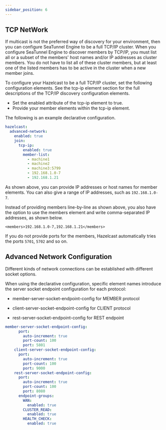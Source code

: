 ```yaml
---
sidebar_position: 6
---
```


## TCP NetWork

If multicast is not the preferred way of discovery for your environment, then you can configure SeaTunnel Engine to be a full TCP/IP cluster. When you configure SeaTunnel Engine to discover members by TCP/IP, you must list all or a subset of the members' host names and/or IP addresses as cluster members. You do not have to list all of these cluster members, but at least one of the listed members has to be active in the cluster when a new member joins.

To configure your Hazelcast to be a full TCP/IP cluster, set the following configuration elements. See the tcp-ip element section for the full descriptions of the TCP/IP discovery configuration elements.

- Set the enabled attribute of the tcp-ip element to true.
- Provide your member elements within the tcp-ip element.

The following is an example declarative configuration.

```yaml
hazelcast:
  advanced-network:
    enabled: true
    join:
      tcp-ip:
        enabled: true
        member-list:
          - machine1
          - machine2
          - machine3:5799
          - 192.168.1.0-7
          - 192.168.1.21
```

As shown above, you can provide IP addresses or host names for member elements. You can also give a range of IP addresses, such as `192.168.1.0-7`.

Instead of providing members line-by-line as shown above, you also have the option to use the members element and write comma-separated IP addresses, as shown below.

`<members>192.168.1.0-7,192.168.1.21</members>`

If you do not provide ports for the members, Hazelcast automatically tries the ports `5701`, `5702` and so on.


## Advanced Network Configuration

Different kinds of network connections can be established with different socket options. 

When using the declarative configuration, specific element names introduce the server socket endpoint configuration for each protocol:

- member-server-socket-endpoint-config for MEMBER protocol

- client-server-socket-endpoint-config for CLIENT protocol

- rest-server-socket-endpoint-config for REST endpoint

```yaml
member-server-socket-endpoint-config:
      port:
        auto-increment: true
        port-count: 100
        port: 5801
    client-server-socket-endpoint-config:
      port:
        auto-increment: true
        port-count: 100
        port: 9000
    rest-server-socket-endpoint-config:
      port:
        auto-increment: true
        port-count: 100
        port: 8080
      endpoint-groups:
        WAN:
          enabled: true
        CLUSTER_READ:
          enabled: true
        HEALTH_CHECK:
          enabled: true
```
